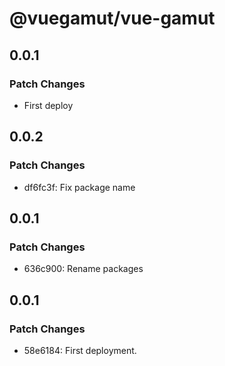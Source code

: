 # @vuegamut/vue-gamut

## 0.0.1

### Patch Changes

- First deploy

## 0.0.2

### Patch Changes

- df6fc3f: Fix package name

## 0.0.1

### Patch Changes

- 636c900: Rename packages

## 0.0.1

### Patch Changes

- 58e6184: First deployment.
